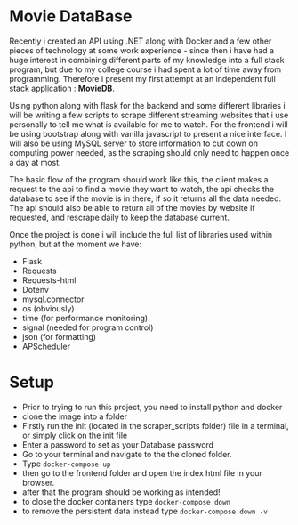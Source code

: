 # Movie DataBase

Recently i created an API using .NET along with Docker and a few other pieces of technology at some work experience - since then i have had a huge interest in combining different parts of my knowledge into a full stack program, but due to my college course i had spent a lot of time away from programming. Therefore i present my first attempt at an independent full stack application : **MovieDB**.

Using python along with flask for the backend and some different libraries i will be writing a few scripts to scrape different streaming websites that i use personally to tell me what is available for me to watch. For the frontend i will be using bootstrap along with vanilla javascript to present a nice interface. I will also be using MySQL server to store information to cut down on computing power needed, as the scraping should only need to happen once a day at most.

The basic flow of the program should work like this, the client makes a request to the api to find a movie they want to watch, the api checks the database to see if the movie is in there, if so it returns all the data needed. The api should also be able to return all of the movies by website if requested, and rescrape daily to keep the database current.

Once the project is done i will include the full list of libraries used within python, but at the moment we have:
- Flask
- Requests
- Requests-html
- Dotenv
- mysql.connector
- os (obviously)
- time (for performance monitoring)
- signal (needed for program control)
- json (for formatting)
- APScheduler

# Setup

- Prior to trying to run this project, you need to install python and docker
- clone the image into a folder
- Firstly run the init (located in the scraper_scripts folder) file in a terminal, or simply click on the init file
- Enter a password to set as your Database password
- Go to your terminal and navigate to the the cloned folder.
- Type `docker-compose up`
- then go to the frontend folder and open the index html file in your browser.
- after that the program should be working as intended!
- to close the docker containers type `docker-compose down`
- to remove the persistent data instead type `docker-compose down -v`


